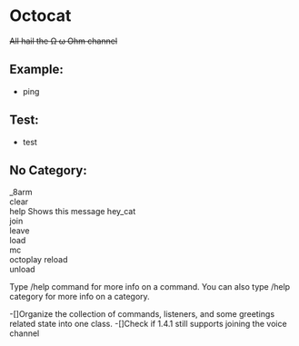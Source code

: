 # Octocat
~~All hail the Ω ω Ohm channel~~

## Example:
  - ping     
## Test:
  - test     
## No Category:
  _8arm    
  clear    
  help     Shows this message
  hey_cat  
  join     
  leave    
  load     
  mc       
  octoplay 
  reload   
  unload   

Type /help command for more info on a command.
You can also type /help category for more info on a category.

-[]Organize the collection of commands, listeners, and some greetings related state into one class. 
-[]Check if 1.4.1 still supports joining the voice channel
